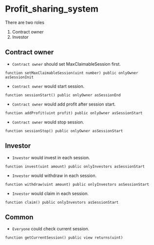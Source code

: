 # Profit_sharing_system

There are two roles
1. Contract owner
2. Investor


Contract owner
--------------
 - `Contract owner` should set MaxClaimableSession first.
``` 
function setMaxClaimableSession(uint number) public onlyOwner asSessionInit
```
 - `Contract owner` would start session.
``` 
function sessionStart() public onlyOwner asSessionEnd
```
 - `Contract owner` would add profit after session start.
``` 
function addProfit(uint profit) public onlyOwner asSessionStart
```
 - `Contract owner` would stop session.
``` 
function sessionStop() public onlyOwner asSessionStart
```

Investor
-------------
 - `Investor` would invest in each session.
``` 
function invest(uint amount) public onlyInvestors asSessionStart
```
 - `Investor` would withdraw in each session.
``` 
function withdraw(uint amount) public onlyInvestors asSessionStart
```
 - `Investor` would claim in each session.
``` 
function claim() public onlyInvestors asSessionStart
```


Common
-------------
 - `Everyone` could check current session.
``` 
function getCurrentSession() public view returns(uint)
```
